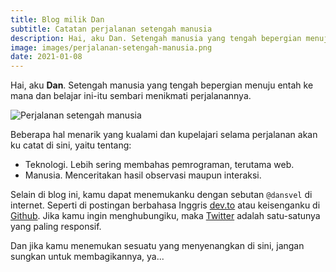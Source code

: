 ```yaml
---
title: Blog milik Dan
subtitle: Catatan perjalanan setengah manusia
description: Hai, aku Dan. Setengah manusia yang tengah bepergian menuju entah ke mana dan belajar ini-itu sembari menikmati perjalanannya.
image: images/perjalanan-setengah-manusia.png
date: 2021-01-08
---
```


Hai, aku **Dan**. Setengah manusia yang tengah bepergian menuju entah ke mana dan belajar ini-itu sembari menikmati perjalanannya.

![Perjalanan setengah manusia](/images/perjalanan-setengah-manusia.png)

Beberapa hal menarik yang kualami dan kupelajari selama perjalanan akan ku catat di sini, yaitu tentang:

- Teknologi. Lebih sering membahas pemrograman, terutama web.
- Manusia. Menceritakan hasil observasi maupun interaksi.

Selain di blog ini, kamu dapat menemukanku dengan sebutan `@dansvel` di internet. Seperti di postingan berbahasa Inggris [dev.to](https://dev.to/dansvel) atau keisenganku di [Github](https://github.com/dansvel).
Jika kamu ingin menghubungiku, maka [Twitter](https://twitter.com/dansvel) adalah satu-satunya yang paling responsif.

Dan jika kamu menemukan sesuatu yang menyenangkan di sini, jangan sungkan untuk membagikannya, ya...
